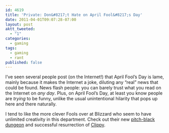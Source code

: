 ```yaml
---
id: 4619
title: 'Private: Don&#8217;t Hate on April Fool&#8217;s Day'
date: 2011-04-01T09:07:28-07:00
layout: post
aktt_tweeted:
  - "1"
categories:
  - gaming
tags:
  - gaming
  - rant
published: false
---
```

I&#8217;ve seen several people post (on the Internet!) that April Fool&#8217;s Day is lame, mainly because it makes the Internet a joke, diluting any &#8220;real&#8221; news that could be found. News flash people: you can barely trust what you read on the Internet on _any day_. Plus, on April Fool&#8217;s Day, at least you know people are _trying_ to be funny, unlike the usual unintentional hilarity that pops up here and there naturally.

I tend to like the more clever Fools over at Blizzard who seem to have unlimited creativity in this department. Check out their new [pitch-black dungeon](http://us.battle.net/wow/en/blog/2568252#blog) and successful resurrection of [Clippy](http://us.battle.net/wow/en/blog/2568248#blog).
